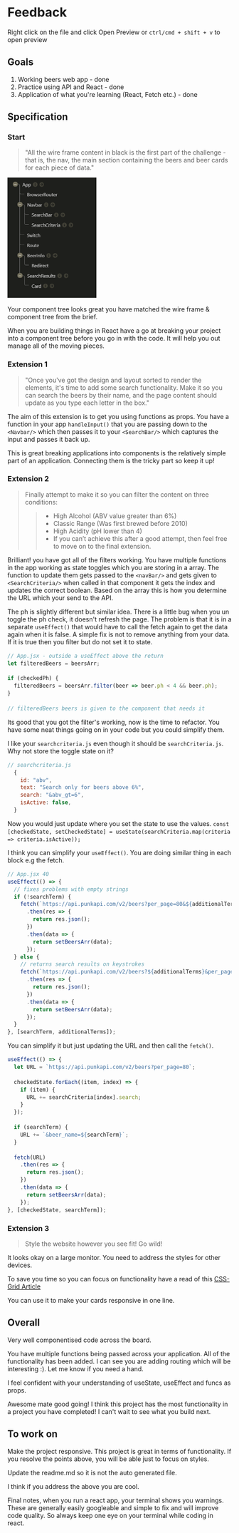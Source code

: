# Feedback

Right click on the file and click Open Preview or `ctrl/cmd + shift + v` to open preview

## Goals

1. Working beers web app - done
2. Practice using API and React - done
3. Application of what you're learning (React, Fetch etc.) - done

## Specification

### Start

> "All the wire frame content in black is the first part of the challenge - that is, the nav, the main section containing the beers and beer cards for each piece of data."

<img src="./component-tree.PNG" width="200">

Your component tree looks great you have matched the wire frame & component tree from the brief.

When you are building things in React have a go at breaking your project into a component tree before you go in with the code. It will help you out manage all of the moving pieces.

### Extension 1

> "Once you've got the design and layout sorted to render the elements, it's time to add some search functionality. Make it so you can search the beers by their name, and the page content should update as you type each letter in the box."

The aim of this extension is to get you using functions as props. You have a function in your app `handleInput()` that you are passing down to the `<Navbar/>` which then passes it to your `<SearchBar/>` which captures the input and passes it back up.

This is great breaking applications into components is the relatively simple part of an application. Connecting them is the tricky part so keep it up!

### Extension 2

> Finally attempt to make it so you can filter the content on three conditions:
>
> > - High Alcohol (ABV value greater than 6%)
> > - Classic Range (Was first brewed before 2010)
> > - High Acidity (pH lower than 4)
> > - If you can’t achieve this after a good attempt, then feel free to move on to the final extension.

Brilliant! you have got all of the filters working. You have multiple functions in the app working as state toggles which you are storing in a array. The function to update them gets passed to the `<navBar/>` and gets given to `<SearchCriteria/>` when called in that component it gets the index and updates the correct boolean. Based on the array this is how you determine the URL which your send to the API.

The ph is slightly different but similar idea. There is a little bug when you un toggle the ph check, it doesn't refresh the page. The problem is that it is in a separate `useEffect()` that would have to call the fetch again to get the data again when it is false. A simple fix is not to remove anything from your data. If it is true then you filter but do not set it to state.

```jsx
// App.jsx - outside a useEffect above the return
let filteredBeers = beersArr;

if (checkedPh) {
  filteredBeers = beersArr.filter(beer => beer.ph < 4 && beer.ph);
}

// filteredBeers beers is given to the component that needs it
```

Its good that you got the filter's working, now is the time to refactor. You have some neat things going on in your code but you could simplify them.

I like your `searchcriteria.js` even though it should be `searchCriteria.js`. Why not store the toggle state on it?

```js
// searchcriteria.js
  {
    id: "abv",
    text: "Search only for beers above 6%",
    search: "&abv_gt=6",
    isActive: false,
  }
```

Now you would just update where you set the state to use the values.
`const [checkedState, setCheckedState] = useState(searchCriteria.map(criteria => criteria.isActive));`

I think you can simplify your `useEffect()`. You are doing similar thing in each block e.g the fetch.

```jsx
// App.jsx 40
useEffect(() => {
  // fixes problems with empty strings
  if (!searchTerm) {
    fetch(`https://api.punkapi.com/v2/beers?per_page=80&${additionalTerms}`)
      .then(res => {
        return res.json();
      })
      .then(data => {
        return setBeersArr(data);
      });
  } else {
    // returns search results on keystrokes
    fetch(`https://api.punkapi.com/v2/beers?${additionalTerms}&per_page=80&beer_name=${searchTerm}?`)
      .then(res => {
        return res.json();
      })
      .then(data => {
        return setBeersArr(data);
      });
  }
}, [searchTerm, additionalTerms]);
```

You can simplify it but just updating the URL and then call the `fetch()`.

```jsx
useEffect(() => {
  let URL = `https://api.punkapi.com/v2/beers?per_page=80`;

  checkedState.forEach((item, index) => {
    if (item) {
      URL += searchCriteria[index].search;
    }
  });

  if (searchTerm) {
    URL += `&beer_name=${searchTerm}`;
  }

  fetch(URL)
    .then(res => {
      return res.json();
    })
    .then(data => {
      return setBeersArr(data);
    });
}, [checkedState, searchTerm]);
```

### Extension 3

> Style the website however you see fit! Go wild!

It looks okay on a large monitor. You need to address the styles for other devices.

To save you time so you can focus on functionality have a read of this [CSS-Grid Article](https://css-tricks.com/look-ma-no-media-queries-responsive-layouts-using-css-grid/)

You can use it to make your cards responsive in one line.

## Overall

Very well componentised code across the board.

You have multiple functions being passed across your application. All of the functionality has been added. I can see you are adding routing which will be interesting :). Let me know if you need a hand.

I feel confident with your understanding of useState, useEffect and funcs as props.

Awesome mate good going! I think this project has the most functionality in a project you have completed! I can't wait to see what you build next.

## To work on

Make the project responsive. This project is great in terms of functionality. If you resolve the points above, you will be able just to focus on styles. 

Update the readme.md so it is not the auto generated file.

I think if you address the above you are cool.

Final notes, when you run a react app, your terminal shows you warnings. These are generally easily googleable and simple to fix and will improve code quality. So always keep one eye on your terminal while coding in react.
